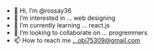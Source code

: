 - 👋 Hi, I’m @rossay36
- 👀 I’m interested in ... web designing
- 🌱 I’m currently learning ... react.js
- 💞️ I’m looking to collaborate on ... progremmers
- 📫 How to reach me ...obi75309@gmail.com

<!---
rossay36/rossay36 is a ✨ special ✨ repository because its `README.md` (this file) appears on your GitHub profile.
You can click the Preview link to take a look at your changes.
--->
